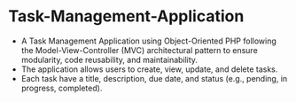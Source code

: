# Task-Management-Application
*  A Task Management Application using Object-Oriented PHP following the Model-View-Controller (MVC) architectural pattern to ensure modularity, code reusability, and maintainability. 
* The application allows users to create, view, update, and delete tasks. 
* Each task have a title, description, due date, and status (e.g., pending, in progress, completed). 
